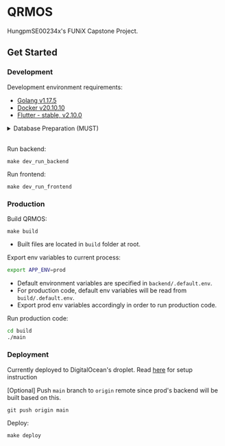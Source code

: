 # QRMOS

HungpmSE00234x's FUNiX Capstone Project.

## Get Started

### Development

Development environment requirements:

- [Golang v1.17.5](https://go.dev/dl/)
- [Docker v20.10.10](https://www.docker.com/get-started)
- [Flutter - stable, v2.10.0](https://docs.flutter.dev/get-started/install)

<details>
  <summary>Database Preparation (MUST)</summary>

Spin up database:
```
make dev_db_up
```

- First time running will take a **few minutes** to complete. Please be patient.
- `pgAdmin` will be available at `localhost:8081` after spinning up the database.
- Default database name is `qrmos`.

Shutdown database:
```
make dev_db_down
```

- Shuting down database doesn't remove data in database, when spin up again, data will still be available. To completely clean up everything, use the clean command below.

Clean up database:
```
make dev_db_clean
```

</details>
<br>

Run backend:
```
make dev_run_backend
```

Run frontend:
```
make dev_run_frontend
```

### Production

Build QRMOS:
```
make build
```
- Built files are located in `build` folder at root.

Export env variables to current process:
```bash
export APP_ENV=prod
```
- Default environment variables are specified in `backend/.default.env`.
- For production code, default env variables will be read from `build/.default.env`.
- Export prod env variables accordingly in order to run production code.

Run production code:
```bash
cd build
./main
```

### Deployment

Currently deployed to DigitalOcean's droplet. Read [here](deployments/prod/README.md) for setup instruction

[Optional] Push `main` branch to `origin` remote since prod's backend will be built based on this.
```
git push origin main
```

Deploy:
```
make deploy
```
